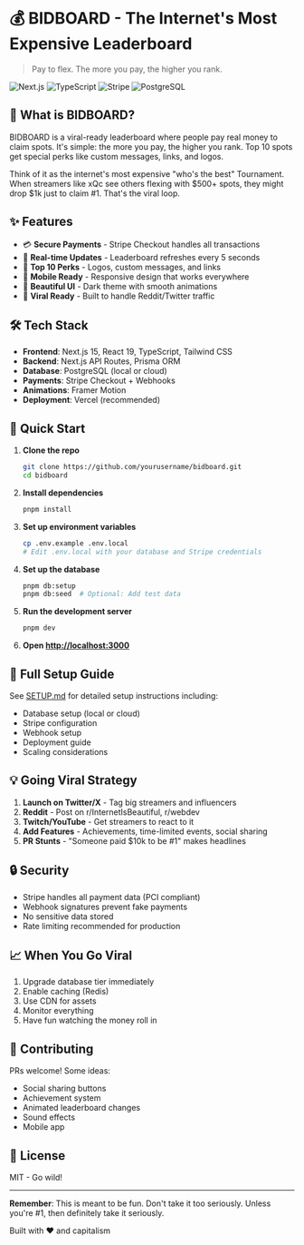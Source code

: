 # 💰 BIDBOARD - The Internet's Most Expensive Leaderboard

> Pay to flex. The more you pay, the higher you rank.

![Next.js](https://img.shields.io/badge/Next.js-15-black?style=flat-square&logo=next.js)
![TypeScript](https://img.shields.io/badge/TypeScript-5-blue?style=flat-square&logo=typescript)
![Stripe](https://img.shields.io/badge/Stripe-Payments-purple?style=flat-square&logo=stripe)
![PostgreSQL](https://img.shields.io/badge/PostgreSQL-Database-blue?style=flat-square&logo=postgresql)

## 🎯 What is BIDBOARD?

BIDBOARD is a viral-ready leaderboard where people pay real money to claim spots. It's simple: the more you pay, the higher you rank. Top 10 spots get special perks like custom messages, links, and logos.

Think of it as the internet's most expensive "who's the best" Tournament. When streamers like xQc see others flexing with $500+ spots, they might drop $1k just to claim #1. That's the viral loop.

## ✨ Features

- 💳 **Secure Payments** - Stripe Checkout handles all transactions
- 🔄 **Real-time Updates** - Leaderboard refreshes every 5 seconds
- 👑 **Top 10 Perks** - Logos, custom messages, and links
- 📱 **Mobile Ready** - Responsive design that works everywhere
- 🎨 **Beautiful UI** - Dark theme with smooth animations
- 🚀 **Viral Ready** - Built to handle Reddit/Twitter traffic

## 🛠️ Tech Stack

- **Frontend**: Next.js 15, React 19, TypeScript, Tailwind CSS
- **Backend**: Next.js API Routes, Prisma ORM
- **Database**: PostgreSQL (local or cloud)
- **Payments**: Stripe Checkout + Webhooks
- **Animations**: Framer Motion
- **Deployment**: Vercel (recommended)

## 🚀 Quick Start

1. **Clone the repo**

   ```bash
   git clone https://github.com/yourusername/bidboard.git
   cd bidboard
   ```

2. **Install dependencies**

   ```bash
   pnpm install
   ```

3. **Set up environment variables**

   ```bash
   cp .env.example .env.local
   # Edit .env.local with your database and Stripe credentials
   ```

4. **Set up the database**

   ```bash
   pnpm db:setup
   pnpm db:seed  # Optional: Add test data
   ```

5. **Run the development server**

   ```bash
   pnpm dev
   ```

6. **Open [http://localhost:3000](http://localhost:3000)**

## 📖 Full Setup Guide

See [SETUP.md](./SETUP.md) for detailed setup instructions including:

- Database setup (local or cloud)
- Stripe configuration
- Webhook setup
- Deployment guide
- Scaling considerations

## 💡 Going Viral Strategy

1. **Launch on Twitter/X** - Tag big streamers and influencers
2. **Reddit** - Post on r/InternetIsBeautiful, r/webdev
3. **Twitch/YouTube** - Get streamers to react to it
4. **Add Features** - Achievements, time-limited events, social sharing
5. **PR Stunts** - "Someone paid $10k to be #1" makes headlines

## 🔒 Security

- Stripe handles all payment data (PCI compliant)
- Webhook signatures prevent fake payments
- No sensitive data stored
- Rate limiting recommended for production

## 📈 When You Go Viral

1. Upgrade database tier immediately
2. Enable caching (Redis)
3. Use CDN for assets
4. Monitor everything
5. Have fun watching the money roll in

## 🤝 Contributing

PRs welcome! Some ideas:

- Social sharing buttons
- Achievement system
- Animated leaderboard changes
- Sound effects
- Mobile app

## 📄 License

MIT - Go wild!

---

**Remember**: This is meant to be fun. Don't take it too seriously. Unless you're #1, then definitely take it seriously.

Built with ❤️ and capitalism
